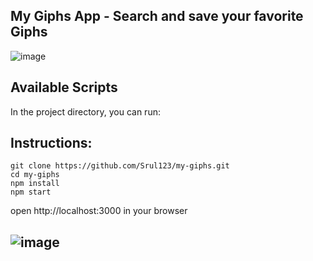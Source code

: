## My Giphs App - Search and save your favorite Giphs

  ![image](https://user-images.githubusercontent.com/31043411/200139586-54b78ed0-c527-42ee-86ce-c75b3c392c5a.png)


## Available Scripts

In the project directory, you can run:

## Instructions:
    git clone https://github.com/Srul123/my-giphs.git
    cd my-giphs
    npm install
    npm start 

open http://localhost:3000 in your browser

## ![image](https://user-images.githubusercontent.com/31043411/200139434-3b544428-bfc8-4cbb-8d4d-81675ef3781e.png)
